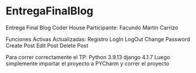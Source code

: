# EntregaFinalBlog
Entrega Final Blog Coder House
Participante: Facundo Martin Carrizo

Funciones Activas Actualizadas:
  Registro
  LogIn
  LogOut
  Change Password
  Create Post
  Edit Post
  Delete Post
 
 
Para correr correctamente el TP:
  Python 3.9.13
  django 4.1.7
  Luego simplemente importar el proyecto a PYCharm y correr el proyecto
